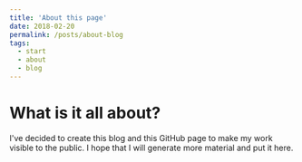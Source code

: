 ```yaml
---
title: 'About this page'
date: 2018-02-20
permalink: /posts/about-blog
tags:
  - start
  - about
  - blog
---
```

# What is it all about?

I've decided to create this blog and this GitHub page to make my work visible to the public. I
hope that I will generate more material and put it here.
